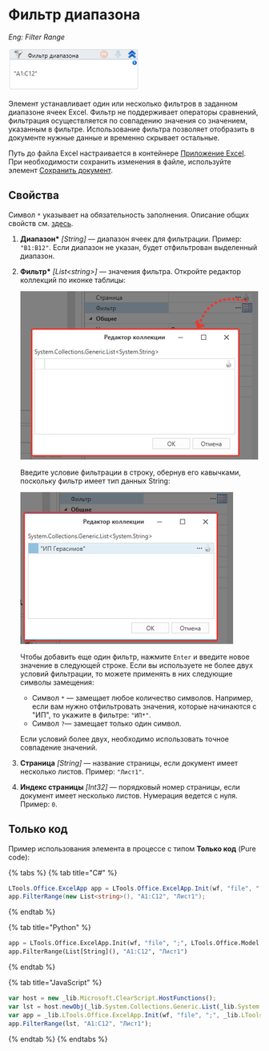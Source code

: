 # Фильтр диапазона

*Eng: Filter Range*

![](<../../../.gitbook/assets/image (265).png>)

Элемент устанавливает один или несколько фильтров в заданном диапазоне ячеек Excel. Фильтр не поддерживает операторы сравнений, фильтрация осуществляется по совпадению значения со значением, указанным в фильтре. Использование фильтра позволяет отобразить в документе нужные данные и временно скрывает остальные. 

Путь до файла Excel настраивается в контейнере [Приложение Excel](https://docs.primo-rpa.ru/primo-rpa/g_elements/el_basic/els_excel/el_excel_app). При необходимости сохранить изменения в файле, используйте элемент [Сохранить документ](https://docs.primo-rpa.ru/primo-rpa/g_elements/el_basic/els_excel/el_excel_save).

## Свойства

Символ `*` указывает на обязательность заполнения. Описание общих свойств см. [здесь](https://docs.primo-rpa.ru/primo-rpa/primo-studio/process/elements#svoistva-elementa).

1. **Диапазон\*** *[String]* — диапазон ячеек для фильтрации. Пример: `"B1:B12"`. Если диапазон не указан, будет отфильтрован выделенный диапазон.
1. **Фильтр\***  *[List\<string>]* — значения фильтра. Откройте редактор коллекций по иконке таблицы:

   ![](<../../../.gitbook/assets1/windows_items/ExcelWFFilterRange-open-editor.png>)

   Введите условие фильтрации в строку, обернув его кавычками, поскольку фильтр имеет тип данных String: 

   ![](<../../../.gitbook/assets1/windows_items/ExcelWFFilterRange-editor-value.png>)

   Чтобы добавить еще один фильтр, нажмите `Enter` и введите новое значение в следующей строке. Если вы используете не более двух условий фильтрации, то можете применять в них следующие символы замещения:
   * Символ `*` — замещает любое количество символов. Например, если вам нужно отфильтровать значения, которые начинаются с "ИП", то укажите в фильтре: `"ИП*"`.
   * Символ `?`—  замещает только один символ. 
   
   Если условий более двух, необходимо использовать точное совпадение значений.
   
1. **Страница** *[String]* — название страницы, если документ имеет несколько листов. Пример: `"Лист1"`.
1. **Индекс страницы** *[Int32]* — порядковый номер страницы, если документ имеет несколько листов. Нумерация ведется с нуля. Пример: `0`.


## Только код

Пример использования элемента в процессе с типом **Только код** (Pure code):

{% tabs %}
{% tab title="C#" %}
```csharp
LTools.Office.ExcelApp app = LTools.Office.ExcelApp.Init(wf, "file", ";", LTools.Office.Model.InteropTypes.DX);
app.FilterRange(new List<string>(), "A1:C12", "Лист1");
```
{% endtab %}

{% tab title="Python" %}
```python
app = LTools.Office.ExcelApp.Init(wf, "file", ";", LTools.Office.Model.InteropTypes.DX)
app.FilterRange(List[String](), "A1:C12", "Лист1")
```
{% endtab %}

{% tab title="JavaScript" %}
```javascript
var host = new _lib.Microsoft.ClearScript.HostFunctions();
var lst = host.newObj(_lib.System.Collections.Generic.List(_lib.System.String));
var app = _lib.LTools.Office.ExcelApp.Init(wf, "file", ";", _lib.LTools.Office.Model.InteropTypes.DX);
app.FilterRange(lst, "A1:C12", "Лист1");
```
{% endtab %}
{% endtabs %}


